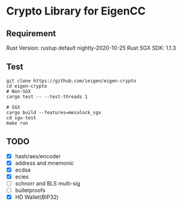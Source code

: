 # Crypto Library for EigenCC
## Requirement
Rust Version: rustup default nightly-2020-10-25
Rust SGX SDK: 1.1.3

## Test

```
git clone https://github.com/ieigen/eigen-crypto
cd eigen-crypto
# Non-SGX
cargo test -- --test-threads 1

# SGX
cargo build --features=mesalock_sgx
cd sgx-test
make run
```

## TODO
* [x] hash/aes/encoder
* [x] address and mnemonic
* [x] ecdsa
* [x] ecies
* [ ] schnorr and BLS multi-sig
* [ ] bulletproofs
* [x] HD Wallet(BIP32)
